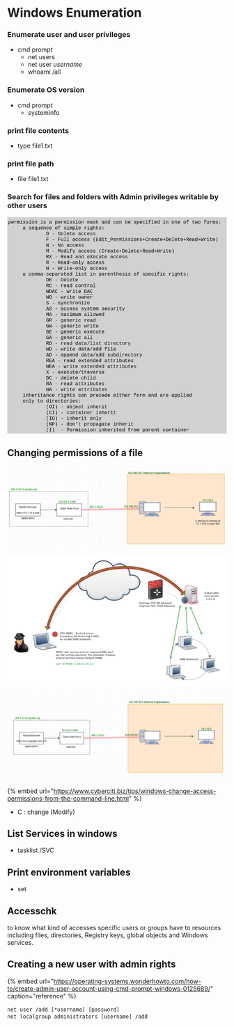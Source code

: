 # Windows Enumeration

### Enumerate user and user privileges

* cmd prompt
  * net users
  * net user _username_ 
  * whoami /all

### Enumerate OS version

* cmd prompt
  * systeminfo

### print file contents

* type file1.txt

### print file path

* file file1.txt

### Search for files and folders with Admin privileges writable by other users

![](../../.gitbook/assets/image%20%2842%29.png)

## Changing permissions of a file

![](../../.gitbook/assets/image%20%2825%29.png)

![](../../.gitbook/assets/image%20%2837%29.png)

![](../../.gitbook/assets/image%20%2848%29.png)

{% embed url="https://www.cyberciti.biz/tips/windows-change-access-permissions-from-the-command-line.html" %}

* C : change \(Modify\)

## List Services in windows

*  tasklist /SVC

## Print environment variables

* set

## Accesschk

to know what kind of accesses specific users or groups have to resources including files, directories, Registry keys, global objects and Windows services.

## Creating a new user with admin rights

{% embed url="https://operating-systems.wonderhowto.com/how-to/create-admin-user-account-using-cmd-prompt-windows-0125689/" caption="reference" %}

```text
net user /add [*username] [password]
net localgroup administrators [username] /add
```

